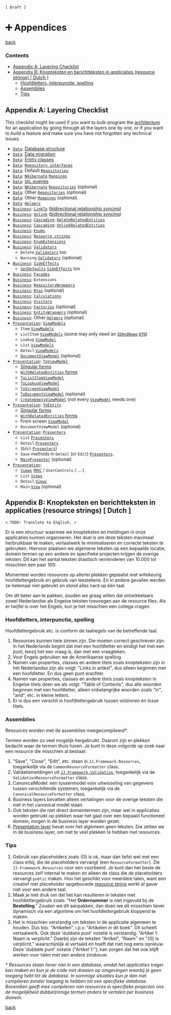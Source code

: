 ﻿`[ Draft ]`

➕ Appendices
==============

[back](.)

<h3>Contents</h3>

- [Appendix A: Layering Checklist](#appendix-a-layering-checklist)
- [Appendix B: Knopteksten en berichtteksten in applicaties (resource strings) [ Dutch ]](#appendix-b-knopteksten-en-berichtteksten-in-applicaties-resource-strings--dutch-)
    - [Hoofdletters, interpunctie, spelling](#hoofdletters-interpunctie-spelling)
    - [Assemblies](#assemblies)
    - [Tips](#tips)


Appendix A: Layering Checklist
------------------------------

This checklist might be used if you want to bulk-program the [architecture](index.md) for an application by going through all the layers one by one, or if you want to build a feature and make sure you have not forgotten any technical issues.

- [`Data`](layers.md#data-layer): [Database structure](database-conventions.md#-database-conventions)
- [`Data`](layers.md#data-layer): [Data migration](database-conventions.md#upgrade-scripts)
- [`Data`](layers.md#data-layer): [Entity classes](/patterns/data-access.md#entities)
- [`Data`](layers.md#data-layer): [`Repository interfaces`](/patterns/data-access.md#repository-interfaces)
- [`Data`](layers.md#data-layer): Default [`Repositories`](/patterns/data-access.md#repository)
- [`Data`](layers.md#data-layer): [`NHibernate`](api.md#nhibernate) [`Mappings`](/patterns/data-access.md#mapping)
- [`Data`](layers.md#data-layer): [`SQL` queries](api.md#sql)
- [`Data`](layers.md#data-layer): [`NHibernate`](api.md#nhibernate) [`Repositories`](/patterns/data-access.md#repository) (optional)
- [`Data`](layers.md#data-layer): Other [`Repositories`](/patterns/data-access.md#repository) (optional)
- [`Data`](layers.md#data-layer): Other [`Mappings`](/patterns/data-access.md#mapping) (optional)
- [`Data`](layers.md#data-layer): [`Helpers`](/patterns/other.md#helper) 
- [`Business`](layers.md#business-layer): [`LinkTo`](/patterns/business-logic.md#linkto) ([bidirectional relationship syncing](aspects.md#bidirectional-relationship-synchronization))
- [`Business`](layers.md#business-layer): [`Unlink`](/patterns/business-logic.md#unlink) ([bidirectional relationship syncing](aspects.md#bidirectional-relationship-synchronization))
- [`Business`](layers.md#business-layer): [`Cascading`](aspects.md#cascading): [`DeleteRelatedEntities`](/patterns/business-logic.md#cascading)
- [`Business`](layers.md#business-layer): [`Cascading`](aspects.md#cascading): [`UnlinkRelatedEntities`](/patterns/business-logic.md#cascading)
- [`Business`](layers.md#business-layer): [`Enums`](aspects.md#enums)
- [`Business`](layers.md#business-layer): [`Resource strings`](/patterns/business-logic.md#resource-strings)
- [`Business`](layers.md#business-layer): [`EnumExtensions`](aspects.md#enum-like-entities)
- [`Business`](layers.md#business-layer): [`Validators`](/patterns/business-logic.md#validators)
    - `Delete` [`Validators`](/patterns/business-logic.md#validators) too
    - `Warning` [`Validators`](/patterns/business-logic.md#validators) (optional)
- [`Business`](layers.md#business-layer): [`SideEffects`](/patterns/business-logic.md#sideeffects)
    - [`SetDefaults`](aspects.md#defaults) [`SideEffects`](/patterns/business-logic.md#sideeffects) too
- [`Business`](layers.md#business-layer): [`Facades`](/patterns/business-logic.md#facade)
- [`Business`](layers.md#business-layer): `Extensions`
- [`Business`](layers.md#business-layer): [`RepositoryWrappers`](/patterns/data-access.md#repositorywrappers)
- [`Business`](layers.md#business-layer): [`Dtos`](/patterns/data-access.md#dto) (optional)
- [`Business`](layers.md#business-layer): [`Calculations`](aspects.md#calculation)
- [`Business`](layers.md#business-layer): [`Visitors`](/patterns/business-logic.md#visitor)
- [`Business`](layers.md#business-layer): [`Factories`](/patterns/other.md#factory) (optional)
- [`Business`](layers.md#business-layer): [`EntityWrappers`](/patterns/other.md#wrapper) (optional)
- [`Business`](layers.md#business-layer): Other [`Helpers`](/patterns/other.md#helper) (optional)
- [`Presentation`](layers.md#presentation-layer): [`ViewModels`](/patterns/presentation.md#viewmodels)
    - `Item` [`ViewModels`](/patterns/presentation.md#entity-viewmodels)
    - `ListItem` [`ViewModels`](/patterns/presentation.md#listitem-viewmodels) (some may only need an [`IDAndName`](api.md#jj-canonical) [`DTO`](/patterns/data-access.md#dto))
    - `Lookup` [`ViewModel`](/patterns/presentation.md#lookup-viewmodels)
    - `List` [`ViewModels`](/patterns/presentation.md#screen-viewmodels)
    - `Detail` [`ViewModels`](/patterns/presentation.md#screen-viewmodels)
    - [`DocumentViewModel`](/patterns/presentation.md#viewmodels) (optional)
- [`Presentation`](layers.md#presentation-layer): [`ToViewModel`](/patterns/presentation.md#toviewmodel)
    - [Singular forms](/patterns/other.md#singular-plural-non-recursive-recursive-and-withrelatedentities)
    - [`WithRelatedEntities` forms](/patterns/other.md#singular-plural-non-recursive-recursive-and-withrelatedentities)
    - [`ToListItemViewModel`](/patterns/presentation.md#toviewmodel)
    - [`ToLookupViewModel`](/patterns/presentation.md#toviewmodel)
    - [`ToScreenViewModel`](/patterns/presentation.md#toviewmodel)
    - [`ToDocumentViewModel`](/patterns/presentation.md#toviewmodel) (optional)
    - [`CreateEmptyViewModel`](/patterns/presentation.md#toviewmodel) (not every [`ViewModel`](/patterns/presentation.md#viewmodels) needs one)
- [`Presentation`](layers.md#presentation-layer): [`ToEntity`](/patterns/presentation.md#toentity)
    - [Singular forms](/patterns/other.md#singular-plural-non-recursive-recursive-and-withrelatedentities)
    - [`WithRelatedEntities` forms](/patterns/other.md#singular-plural-non-recursive-recursive-and-withrelatedentities)
    - From screen [`ViewModel`](/patterns/presentation.md#viewmodels)
    - `DocumentViewModel` (optional)
- [`Presentation`](layers.md#presentation-layer): [`Presenters`](/patterns/presenters.md#-presenters#-presenters)
    - `List` [`Presenters`](/patterns/presenters.md#-presenters)
    - `Detail` [`Presenters`](/patterns/presenters.md#-presenters)
    - (`Edit` [`Presenters`](/patterns/presenters.md#-presenters))
    - `Save` methods in `Detail` (or `Edit`) [`Presenters`](/patterns/presenters.md#-presenters).
    - [`MainPresenter`](/patterns/presenters.md#-presenters) (optional)
- [`Presentation`](layers.md#presentation-layer):
    - [`Views`](/patterns/presentation.md#views) ([`MVC`](api.md#mvc) / `UserControls` / ... )
    - `List` [`Views`](/patterns/presentation.md#views)
    - `Detail` [`Views`](/patterns/presentation.md#views)
    - `Main` [`View`](/patterns/presentation.md#views) (optional)


Appendix B: Knopteksten en berichtteksten in applicaties (resource strings) [ Dutch ]
-------------------------------------------------------------------------------------

`< TODO: Translate to English. >`  

Er is een structuur waarmee we knopteksten en meldingen in onze applicaties kunnen organiseren. Het doel is om deze teksten maximaal herbruikbaar te maken, vertaalwerk te minimaliseren en correcte teksten te gebruiken. Hiervoor plaatsen we algemene teksten op een bepaalde locatie, domein termen op een andere en specifieke projecten krijgen de overige teksten. Dit kan het aantal teksten drastisch verminderen van 10.000 tot misschien een paar 100.

Momenteel worden resources op allerlei plekken geplaatst met willekeurig hoofdlettergebruik en gebruik van leestekens. En in andere gevallen werden ze helemaal niet gebruikt en stond alles hard op één taal.

Om dit beter aan te pakken, zouden we graag willen dat ontwikkelaars zowel Nederlandse als Engelse teksten toevoegen aan de resource files. Als er twijfel is over het Engels, kun je het misschien een collega vragen.

### Hoofdletters, interpunctie, spelling

Hoofdlettergebruik etc. is conform de taalregels van de betreffende taal.

1. Resources kunnen hele zinnen zijn. Die moeten correct geschreven zijn: In het Nederlands begint dat met een hoofdletter en eindigt het met een punt, tenzij het een vraag is, dan met een vraagteken.
2. Voor Engels gebruiken we de Amerikaanse spelling.
3. Namen van properties, classes en andere titels zoals knopteksten zijn in het Nederlandse zijn als volgt: "Links in artikel", dus alleen beginnen met een hoofdletter. En dus geen punt erachter.
4. Namen van properties, classes en andere titels zoals knopteksten in Engelse titels doen we als volgt: "Table of Contents", dus alle woorden beginnen met een hoofdletter, alleen onbelangrijke woorden zoals "in", "and", etc. in kleine letters.
5. Er is dus een verschil in hoofdlettergebruik tussen volzinnen en losse titels.

### Assemblies

Resources worden met de assemblies meegecompileerd*.

Termen worden zo veel mogelijk hergebruikt. Daarom zijn er plekken bedacht waar de termen thuis horen. Je kunt in deze volgorde op zoek naar een resource die misschien al bestaat:

1. "Save", "Close", "Edit", etc. staan in `JJ.Framework.Resources`, toegankelijk via de `CommonResourceFormatter` class.
2. Validatiemeldingen uit [`JJ.Framework.Validation`](api.md#jj-framework-validation), toegankelijk via de `ValidationResourceFormatter` class.
3. CanonicalModel: een tussenmodel voor uitwisseling van gegevens tussen verschillende systemen, toegankelijk via de `CanonicalResourceFormatter` class.
4. Business layers bevatten alleen vertalingen voor de overige teksten die niet in het canonical model staan.
5. Ook teksten die niet direct domeintermen zijn, maar wel in applicaties worden gebruikt op plekken waar het gaat over een bepaald functioneel domein, mogen in de business layer worden gezet.
6. [Presentation layer](layers.md#presentation-layer) bevat over het algemeen geen teksten. Die zetten we in de business layer, om niet te veel plekken te hebben met resources.

### Tips

1. Gebruik van placeholders zoals {0} is ok, maar dan liefst wel met een class erbij, die de placeholders vervangt (een `ResourceFormatter`). Zie `JJ.Framework.Resources` voor een voorbeeld. Je kunt dan het beste de resources zelf internal te maken en alleen de class die de placeholders vervangt `public` maken. Hou het geschikt voor meerdere talen, want een creatief met placeholder opgebouwde [resource string](/patterns/business-logic.md#resource-strings) werkt al gauw niet voor een andere taal.
2. Maak je niet druk om dat het kan resulteren in teksten met hoofdlettergebruik zoals: "Het __Ordernummer__ is niet ingevuld bij de __Bestelling__." Zouden we dit aanpakken, dan doen we dit misschien liever dynamisch via een algoritme om het hoofdlettergebruik kloppend te maken.
3. Het is misschien verstandig om teksten in de applicatie algemeen te houden. Dus bijv. "Artikelen", i.p.v. "Artikelen in dit boek". Dit scheelt vertaalwerk. Ook deze 'dubbele punt' notatie is verstandig: "Artikel 1: Naam is verplicht." Daarbij zijn de teksten "Artikel", "Naam" en "{0} is verplicht." waarschijnlijk al vertaald en hoeft dat niet nog eens opnieuw. Deze 'dubbele punt' notatie ("Artikel 1:"), kan zorgen dat het ook blijft werken voor talen met een andere zinsbouw.

*\* Resources staan liever niet in een database, omdat het applicaties trager kan maken en kun je de code niet draaien op omgevingen waarbij je geen toegang hebt tot de database. In sommige situaties kun je dan niet compileren zonder toegang te hebben tot een specifieke database. Bovendien geeft mee compileren van resources in specifieke projecten ons de mogelijkheid dubbelzinnige termen anders te vertalen per business domein.*

[back](.)
